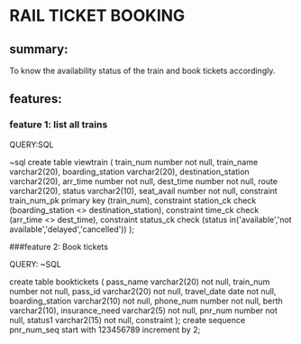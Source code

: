 # RAIL TICKET BOOKING

## summary:
To know the availability status of the train and book tickets accordingly. 

## features:

### feature 1: list all trains


QUERY:SQL

~sql
create table viewtrain
(
train_num number not null,
train_name varchar2(20),
boarding_station varchar2(20),
destination_station varchar2(20),
arr_time number not null,
dest_time number not null,
route varchar2(20),
status varchar2(10),
seat_avail number not null,
constraint train_num_pk primary key (train_num),
constraint station_ck check (boarding_station <> destination_station),
constraint time_ck check (arr_time <> dest_time),
constraint status_ck check (status in('available','not available','delayed','cancelled'))
);


###feature 2: Book tickets

QUERY: 
~SQL

create table booktickets
(
pass_name varchar2(20) not null,
train_num number not null,
pass_id varchar2(20) not null,
travel_date date not null,
boarding_station varchar2(10) not null,
phone_num number not null,
berth varchar2(10),
insurance_need varchar2(5) not null,
pnr_num number not null,
status1 varchar2(15) not null,
constraint 
);
create sequence pnr_num_seq start with 123456789 increment by 2;

